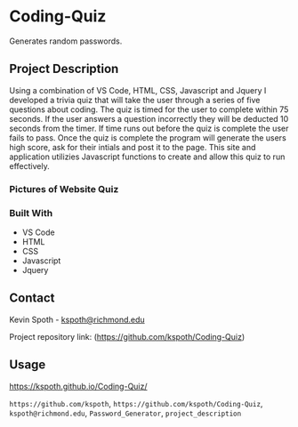# Coding-Quiz

Generates random passwords.

## Project Description

Using a combination of VS Code, HTML, CSS, Javascript and Jquery I developed a trivia quiz that will take the user through a series of five questions about coding. The quiz is timed for the user to complete within 75 seconds. If the user answers a question incorrectly they will be deducted 10 seconds from the timer. If time runs out before the quiz is complete the user fails to pass. Once the quiz is complete the program will generate the users high score, ask for their intials and post it to the page. This site and application utilizies Javascript functions to create and allow this quiz to run effectively.

### Pictures of Website Quiz

### Built With

- VS Code
- HTML
- CSS
- Javascript
- Jquery

<!-- CONTACT -->

## Contact

Kevin Spoth - kspoth@richmond.edu

Project repository link: (https://github.com/kspoth/Coding-Quiz)

## Usage

https://kspoth.github.io/Coding-Quiz/

`https://github.com/kspoth`, `https://github.com/kspoth/Coding-Quiz`, `kspoth@richmond.edu`, `Password_Generator`, `project_description`
